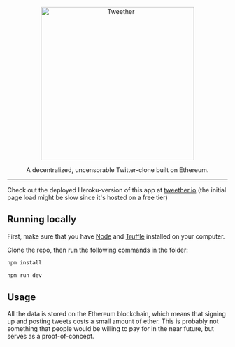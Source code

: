 <p align="center">
  <a href="http://www.tweether.io">
    <img alt="Tweether" src="https://user-images.githubusercontent.com/2598660/39965658-a1ac4cfa-569d-11e8-8221-01cfecec45a7.png" width="350">
  </a>
</p>

<p align="center">
  A decentralized, uncensorable Twitter-clone built on Ethereum.
</p>

---

Check out the deployed Heroku-version of this app at [tweether.io](http://www.tweether.io) (the initial page load might be slow since it's hosted on a free tier)

## Running locally

First, make sure that you have [Node](https://nodejs.org/en/) and [Truffle](http://truffleframework.com) installed on your computer.

Clone the repo, then run the following commands in the folder:

```bash
npm install
```

```bash
npm run dev
```

## Usage

All the data is stored on the Ethereum blockchain, which means that signing up and posting tweets costs a small amount of ether. This is probably not something that people would be willing to pay for in the near future, but serves as a proof-of-concept.

